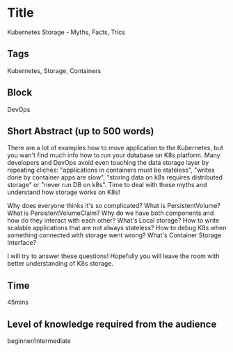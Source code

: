 # Title

Kubernetes Storage - Myths, Facts, Trics

## Tags

Kubernetes, Storage, Containers

## Block

DevOps

## Short Abstract (up to 500 words)

There are a lot of examples how to move application to the Kubernetes, but you wan't find much info how to run your database on K8s platform. Many developers and DevOps avoid even touching the data storage layer by repeating clichés: "applications in containers must be stateless", "writes done by container apps are slow", "storing data on k8s requires distributed storage" or "never run DB on k8s". Time to deal with these myths and understand how storage works on K8s!

Why does everyone thinks it's so complicated? What is PersistentVolume? What is PersistentVolumeClaim? Why do we have both components and how do they interact with each other? What's Local storage? How to write scalable applications that are not always stateless? How to debug K8s when something connected with storage went wrong? What's Container Storage Interface?

I will try to answer these questions! Hopefully you will leave the room with better understanding of K8s storage.

## Time

45mins

## Level of knowledge required from the audience

beginner/intermediate
